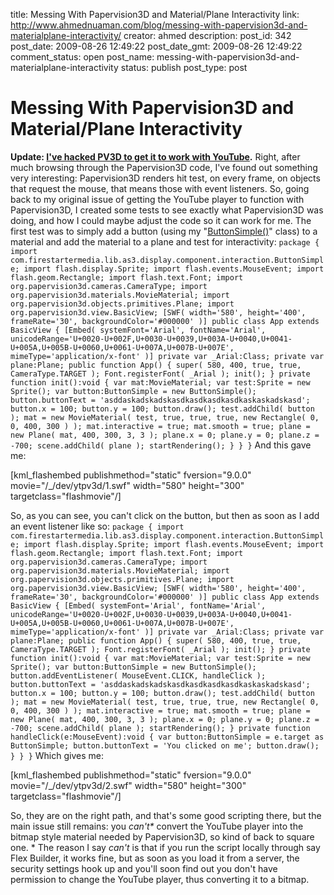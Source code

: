 title: Messing With Papervision3D and Material/Plane Interactivity
link: http://www.ahmednuaman.com/blog/messing-with-papervision3d-and-materialplane-interactivity/
creator: ahmed
description: 
post_id: 342
post_date: 2009-08-26 12:49:22
post_date_gmt: 2009-08-26 12:49:22
comment_status: open
post_name: messing-with-papervision3d-and-materialplane-interactivity
status: publish
post_type: post

# Messing With Papervision3D and Material/Plane Interactivity

**Update: [I've hacked PV3D to get it to work with YouTube](/blog/2009/08/28/papervision3d-and-the-youtube-player-just-hack-it/).** Right, after much browsing through the Papervision3D code, I've found out something very interesting: Papervision3D renders hit test, on every frame, on objects that request the mouse, that means those with event listeners. So, going back to my original issue of getting the YouTube player to function with Papervision3D, I created some tests to see exactly what Papervision3D was doing, and how I could maybe adjust the code so it can work for me. The first test was to simply add a button (using my "[ButtonSimple()](http://github.com/ahmednuaman/AS3/blob/06e03004d7c4a34cbe8138d6030b4e76866cba29/com/firestartermedia/lib/as3/display/component/interaction/ButtonSimple.as)" class) to a material and add the material to a plane and test for interactivity: ` package { import com.firestartermedia.lib.as3.display.component.interaction.ButtonSimple; import flash.display.Sprite; import flash.events.MouseEvent; import flash.geom.Rectangle; import flash.text.Font; import org.papervision3d.cameras.CameraType; import org.papervision3d.materials.MovieMaterial; import org.papervision3d.objects.primitives.Plane; import org.papervision3d.view.BasicView; [SWF( width='580', height='400', frameRate='30', backgroundColor='#000000' )] public class App extends BasicView { [Embed( systemFont='Arial', fontName='Arial', unicodeRange='U+0020-U+002F,U+0030-U+0039,U+003A-U+0040,U+0041-U+005A,U+005B-U+0060,U+0061-U+007A,U+007B-U+007E', mimeType='application/x-font' )] private var _Arial:Class; private var plane:Plane; public function App() { super( 580, 400, true, true, CameraType.TARGET ); Font.registerFont( _Arial ); init(); } private function init():void { var mat:MovieMaterial; var test:Sprite = new Sprite(); var button:ButtonSimple = new ButtonSimple(); button.buttonText = 'asddaskadskadskasdkasdkasdkasdkaskaskadskasd'; button.x = 100; button.y = 100; button.draw(); test.addChild( button ); mat = new MovieMaterial( test, true, true, true, new Rectangle( 0, 0, 400, 300 ) ); mat.interactive = true; mat.smooth = true; plane = new Plane( mat, 400, 300, 3, 3 ); plane.x = 0; plane.y = 0; plane.z = -700; scene.addChild( plane ); startRendering(); } } } ` And this gave me: 

[kml_flashembed publishmethod="static" fversion="9.0.0" movie="/_/dev/ytpv3d/1.swf" width="580" height="300" targetclass="flashmovie"/]

So, as you can see, you can't click on the button, but then as soon as I add an event listener like so: ` package { import com.firestartermedia.lib.as3.display.component.interaction.ButtonSimple; import flash.display.Sprite; import flash.events.MouseEvent; import flash.geom.Rectangle; import flash.text.Font; import org.papervision3d.cameras.CameraType; import org.papervision3d.materials.MovieMaterial; import org.papervision3d.objects.primitives.Plane; import org.papervision3d.view.BasicView; [SWF( width='580', height='400', frameRate='30', backgroundColor='#000000' )] public class App extends BasicView { [Embed( systemFont='Arial', fontName='Arial', unicodeRange='U+0020-U+002F,U+0030-U+0039,U+003A-U+0040,U+0041-U+005A,U+005B-U+0060,U+0061-U+007A,U+007B-U+007E', mimeType='application/x-font' )] private var _Arial:Class; private var plane:Plane; public function App() { super( 580, 400, true, true, CameraType.TARGET ); Font.registerFont( _Arial ); init(); } private function init():void { var mat:MovieMaterial; var test:Sprite = new Sprite(); var button:ButtonSimple = new ButtonSimple(); button.addEventListener( MouseEvent.CLICK, handleClick ); button.buttonText = 'asddaskadskadskasdkasdkasdkasdkaskaskadskasd'; button.x = 100; button.y = 100; button.draw(); test.addChild( button ); mat = new MovieMaterial( test, true, true, true, new Rectangle( 0, 0, 400, 300 ) ); mat.interactive = true; mat.smooth = true; plane = new Plane( mat, 400, 300, 3, 3 ); plane.x = 0; plane.y = 0; plane.z = -700; scene.addChild( plane ); startRendering(); } private function handleClick(e:MouseEvent):void { var button:ButtonSimple = e.target as ButtonSimple; button.buttonText = 'You clicked on me'; button.draw(); } } } ` Which gives me: 

[kml_flashembed publishmethod="static" fversion="9.0.0" movie="/_/dev/ytpv3d/2.swf" width="580" height="300" targetclass="flashmovie"/]

So, they are on the right path, and that's some good scripting there, but the main issue still remains: you _can't*_ convert the YouTube player into the bitmap style material needed by Papervision3D, so kind of back to square one. * The reason I say _can't_ is that if you run the script locally through say Flex Builder, it works fine, but as soon as you load it from a server, the security settings hook up and you'll soon find out you don't have permission to change the YouTube player, thus converting it to a bitmap.